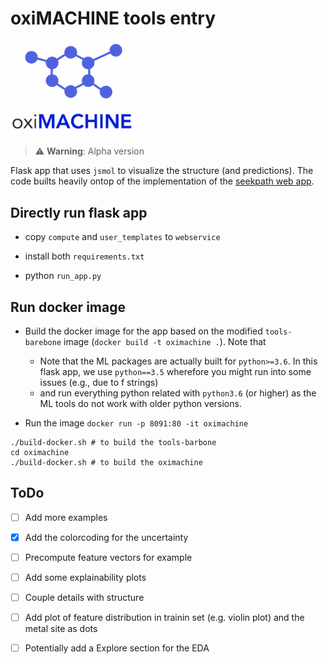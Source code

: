 # oxiMACHINE tools entry

<img src='oximachine_logo.png' width=200px, text-align=center> </img>


> ⚠️ **Warning**: Alpha version

Flask app that uses `jsmol` to visualize the structure (and predictions). The code builts heavily ontop of the implementation of the [seekpath web app](https://github.com/giovannipizzi/seekpath).

## Directly run flask app

- copy `compute` and `user_templates` to `webservice`

- install both `requirements.txt`

- python `run_app.py`

## Run docker image

- Build the docker image for the app based on the modified `tools-barebone` image (`docker build -t oximachine .`). Note that

  - Note that the ML packages are actually built for `python>=3.6`. In this flask app, we use `python==3.5` wherefore you might run into some issues (e.g., due to f strings)
  <!-- - you need to use ubuntu 16.04 version in the `tools-barebone`, otherwise there are some issues with Apache

  - note that `libapache2-mod-wsgi-py3` is compiled with the wrong python version (3.5), we install it with pip for this reason -->

  - and run everything python related with `python3.6` (or higher) as the ML tools do not work with older python versions.

- Run the image `docker run -p 8091:80 -it oximachine`


```
./build-docker.sh # to build the tools-barbone
cd oximachine
./build-docker.sh # to build the oximachine 
```

## ToDo

- [ ] Add more examples

- [X] Add the colorcoding for the uncertainty

- [ ] Precompute feature vectors for example

- [ ] Add some explainability plots

- [ ] Couple details with structure

- [ ] Add plot of feature distribution in trainin set (e.g. violin plot) and the metal site as dots

- [ ] Potentially add a Explore section for the EDA